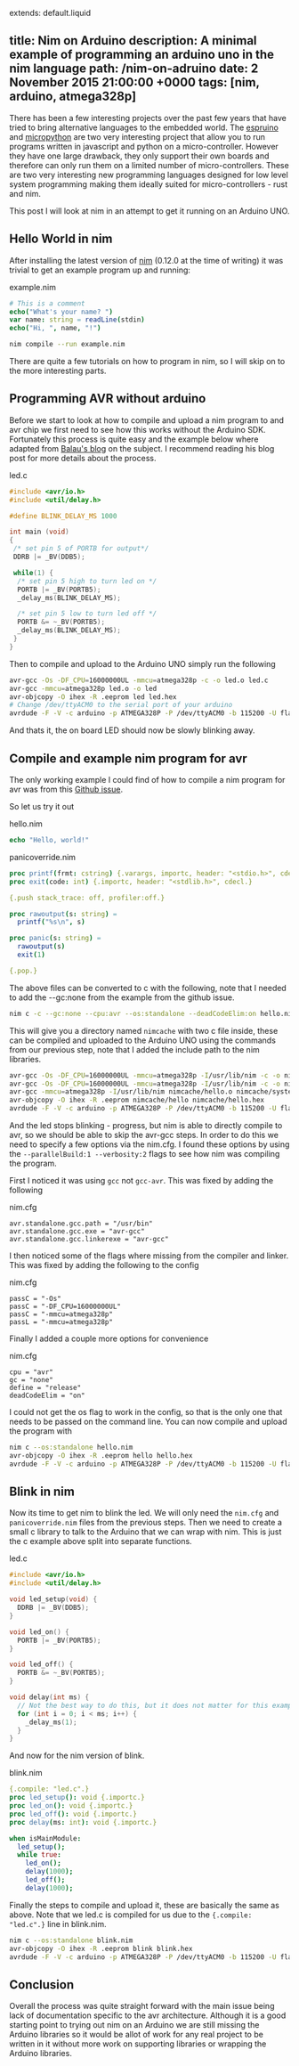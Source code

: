 extends: default.liquid

title: Nim on Arduino
description: A minimal example of programming an arduino uno in the nim language
path: /nim-on-adruino
date: 2 November 2015 21:00:00 +0000
tags: [nim, arduino, atmega328p]
---

There has been a few interesting projects over the past few years that have tried to bring alternative languages to the embedded world. The [espruino](http://www.espruino.com/) and [micropython](https://micropython.org/) are two very interesting project that allow you to run programs written in javascript and python on a micro-controller. However they have one large drawback, they only support their own boards and therefore can only run them on a limited number of micro-controllers. These are two very interesting new programming languages designed for low level system programming making them ideally suited for micro-controllers - rust and nim.

This post I will look at nim in an attempt to get it running on an Arduino UNO.

## Hello World in nim

After installing the latest version of [nim](http://nim-lang.org/download.html) (0.12.0 at the time of writing) it was trivial to get an example program up and running:

<div class="code-header">example.nim</div>

```nim
# This is a comment
echo("What's your name? ")
var name: string = readLine(stdin)
echo("Hi, ", name, "!")
```

```bash
nim compile --run example.nim
```

There are quite a few tutorials on how to program in nim, so I will skip on to the more interesting parts.

## Programming AVR without arduino

Before we start to look at how to compile and upload a nim program to and avr chip we first need to see how this works without the Arduino SDK. Fortunately this process is quite easy and the example below where adapted from [Balau's blog](https://balau82.wordpress.com/2011/03/29/programming-arduino-uno-in-pure-c/) on the subject. I recommend reading his blog post for more details about the process.

<div class="code-header">led.c</div>

```c
#include <avr/io.h>
#include <util/delay.h>

#define BLINK_DELAY_MS 1000

int main (void)
{
 /* set pin 5 of PORTB for output*/
 DDRB |= _BV(DDB5);

 while(1) {
  /* set pin 5 high to turn led on */
  PORTB |= _BV(PORTB5);
  _delay_ms(BLINK_DELAY_MS);

  /* set pin 5 low to turn led off */
  PORTB &= ~_BV(PORTB5);
  _delay_ms(BLINK_DELAY_MS);
 }
}
```

Then to compile and upload to the Arduino UNO simply run the following

```bash
avr-gcc -Os -DF_CPU=16000000UL -mmcu=atmega328p -c -o led.o led.c
avr-gcc -mmcu=atmega328p led.o -o led
avr-objcopy -O ihex -R .eeprom led led.hex
# Change /dev/ttyACM0 to the serial port of your arduino
avrdude -F -V -c arduino -p ATMEGA328P -P /dev/ttyACM0 -b 115200 -U flash:w:led.hex
```

And thats it, the on board LED should now be slowly blinking away.

## Compile and example nim program for avr

The only working example I could find of how to compile a nim program for avr was from this  [Github issue](https://github.com/nim-lang/Nim/issues/1964).

So let us try it out

<div class="code-header">hello.nim</div>

```nim
echo "Hello, world!"
```

<div class="code-header">panicoverride.nim</div>

```nim
proc printf(frmt: cstring) {.varargs, importc, header: "<stdio.h>", cdecl.}
proc exit(code: int) {.importc, header: "<stdlib.h>", cdecl.}

{.push stack_trace: off, profiler:off.}

proc rawoutput(s: string) =
  printf("%s\n", s)

proc panic(s: string) =
  rawoutput(s)
  exit(1)

{.pop.}
```

The above files can be converted to c with the following, note that I needed to add the --gc:none from the example from the github issue.

```bash
nim c -c --gc:none --cpu:avr --os:standalone --deadCodeElim:on hello.nim
```

This will give you a directory named `nimcache` with two c file inside, these can be compiled and uploaded to the Arduino UNO using the commands from our previous step, note that I added the include path to the nim libraries.

```bash
avr-gcc -Os -DF_CPU=16000000UL -mmcu=atmega328p -I/usr/lib/nim -c -o nimcache/hello.o nimcache/hello.c
avr-gcc -Os -DF_CPU=16000000UL -mmcu=atmega328p -I/usr/lib/nim -c -o nimcache/system.o nimcache/system.c
avr-gcc -mmcu=atmega328p -I/usr/lib/nim nimcache/hello.o nimcache/system.o -o nimcache/hello
avr-objcopy -O ihex -R .eeprom nimcache/hello nimcache/hello.hex
avrdude -F -V -c arduino -p ATMEGA328P -P /dev/ttyACM0 -b 115200 -U flash:w:nimcache/hello.hex
```

And the led stops blinking - progress, but nim is able to directly compile to avr, so we should be able to skip the avr-gcc steps. In order to do this we need to specify a few options via the nim.cfg. I found these options by using the `--parallelBuild:1 --verbosity:2` flags to see how nim was compiling the program.

First I noticed it was using `gcc` not `gcc-avr`. This was fixed by adding the following

<div class="code-header">nim.cfg</div>

```
avr.standalone.gcc.path = "/usr/bin"
avr.standalone.gcc.exe = "avr-gcc"
avr.standalone.gcc.linkerexe = "avr-gcc"
```

I then noticed some of the flags where missing from the compiler and linker. This was fixed by adding the following to the config

<div class="code-header">nim.cfg</div>

```
passC = "-Os"
passC = "-DF_CPU=16000000UL"
passC = "-mmcu=atmega328p"
passL = "-mmcu=atmega328p"
```

Finally I added a couple more options for convenience

<div class="code-header">nim.cfg</div>

```
cpu = "avr"
gc = "none"
define = "release"
deadCodeElim = "on"
```

I could not get the os flag to work in the config, so that is the only one that needs to be passed on the command line. You can now compile and upload the program with

```bash
nim c --os:standalone hello.nim
avr-objcopy -O ihex -R .eeprom hello hello.hex
avrdude -F -V -c arduino -p ATMEGA328P -P /dev/ttyACM0 -b 115200 -U flash:w:hello.hex
```

## Blink in nim


Now its time to get nim to blink the led. We will only need the `nim.cfg` and `panicoverride.nim` files from the previous steps. Then we need to create a small c library to talk to the Arduino that we can wrap with nim. This is just the c example above split into separate functions.

<div class="code-header">led.c</div>

```c
#include <avr/io.h>
#include <util/delay.h>

void led_setup(void) {
  DDRB |= _BV(DDB5);
}

void led_on() {
  PORTB |= _BV(PORTB5);
}

void led_off() {
  PORTB &= ~_BV(PORTB5);
}

void delay(int ms) {
  // Not the best way to do this, but it does not matter for this example
  for (int i = 0; i < ms; i++) {
    _delay_ms(1);
  }
}
```

And now for the nim version of blink.

<div class="code-header">blink.nim</div>

```nim
{.compile: "led.c".}
proc led_setup(): void {.importc.}
proc led_on(): void {.importc.}
proc led_off(): void {.importc.}
proc delay(ms: int): void {.importc.}

when isMainModule:
  led_setup();
  while true:
    led_on();
    delay(1000);
    led_off();
    delay(1000);
```

Finally the steps to compile and upload it, these are basically the same as above. Note that we led.c is compiled for us due to the  `{.compile: "led.c".}` line in blink.nim.

```bash
nim c --os:standalone blink.nim
avr-objcopy -O ihex -R .eeprom blink blink.hex
avrdude -F -V -c arduino -p ATMEGA328P -P /dev/ttyACM0 -b 115200 -U flash:w:blink.hex
```

## Conclusion

Overall the process was quite straight forward with the main issue being lack of documentation specific to the avr architecture. Although it is a good starting point to trying out nim on an Arduino we are still missing the Arduino libraries so it would be allot of work for any real project to be written in it without more work on supporting libraries or wrapping the Arduino libraries.
